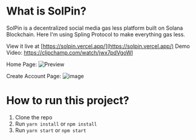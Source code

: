 # What is SolPin?

SolPin is a decentralized social media gas less platform built on Solana Blockchain.
Here I'm using Spling Protocol to make everything gas less.

View it live at [https://solpin.vercel.app/](https://solpin.vercel.app/)
Demo Video: https://clipchamp.com/watch/jwx7pdVgoWI

Home Page:
![Preview](https://cdn.discordapp.com/attachments/1037874622986731591/1065338732938534983/image.png)

Create Account Page:
![image](https://user-images.githubusercontent.com/122214438/216710957-3110ba03-43c4-44c6-b2bc-4e213a4bd46f.png)


# How to run this project?

1. Clone the repo
2. Run `yarn install` or `npm install`
3. Run `yarn start` or `npm start`
